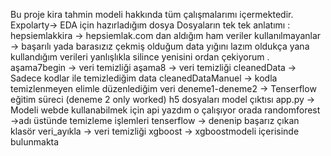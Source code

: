 Bu proje kira tahmin modeli hakkında tüm çalışmalarımı içermektedir.
Expolarty-> EDA için hazırladığım dosya
Dosyaların tek tek anlatımı :
hepsiemlakkira -> hepsiemlak.com dan aldığım ham veriler 
kullanılmayanlar -> başarılı yada barasızız çekmiş olduğum data yığını lazım oldukça yana kullandığım verileri yanlışlıkla silince yenisini ordan çekiyorum .
aşama7begin -> veri temizliği 
aşama8 -> veri temizliği
cleanedData -> Sadece kodlar ile temizlediğim data 
cleanedDataManuel -> kodla temizlenmeyen elimle düzenlediğim veri 
deneme1-deneme2 -> Tenserflow eğitim süreci (deneme 2 only worked)
h5 dosyaları model çıktısı 
app.py -> Modeli webde kullanabilmek için api yazdım o çalışıyor orada
randomforest ->adı üstünde
temizleme işlemleri
tenserflow -> denenip başarız çıkan klasör
veri_ayıkla -> veri temizliği
xgboost -> xgboostmodeli içerisinde bulunmakta
